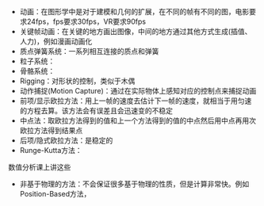 - 动画：在图形学中是对于建模和几何的扩展，在不同的帧有不同的图，电影要求24fps，fps要求30fps，VR要求90fps
- 关键帧动画：在关键的地方画出图像，中间的地方通过其他方式生成(插值、人力)，例如漫画动画化
- 质点弹簧系统：一系列相互连接的质点和弹簧
- 粒子系统：
- 骨骼系统：
- Rigging：对形状的控制，类似于木偶
- 动作捕捉(Motion Capture)：通过在实际物体上感知对应的控制点来捕捉动画
- 前项/显示欧拉方法：用上一帧的速度去估计下一帧的速度，就相当于用匀速的方程去算。该方法会有误差且会迅速变的不稳定
- 中点法：取欧拉方法得到的值和上一个方法得到的值的中点然后用中点再用次欧拉方法得到结果点
- 后项/隐式欧拉方法：是稳定的
- Runge-Kutta方法：

数值分析课上讲这些

- 非基于物理的方法：不会保证很多基于物理的性质，但是计算非常快。例如Position-Based方法，